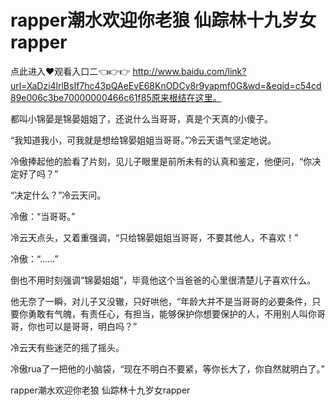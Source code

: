 # rapper潮水欢迎你老狼 仙踪林十九岁女rapper

点此进入♥观看入口二👈👉👉 http://www.baidu.com/link?url=XaDzi4lrlBsIf7hc43pQAeEvE68KnODCy8r9yapmf0G&wd=&eqid=c54cd89e006c3be70000000466c61f85原来根结在这里。

都叫小锦晏是锦晏姐姐了，还说什么当哥哥，真是个天真的小傻子。

“我知道我小，可我就是想给锦晏姐姐当哥哥。”冷云天语气坚定地说。

冷傲捧起他的脸看了片刻，见儿子眼里是前所未有的认真和鉴定，他便问，“你决定好了吗？”

“决定什么？”冷云天问。

冷傲：“当哥哥。”

冷云天点头，又着重强调，“只给锦晏姐姐当哥哥，不要其他人，不喜欢！”

冷傲：“……”

倒也不用时刻强调“锦晏姐姐”，毕竟他这个当爸爸的心里很清楚儿子喜欢什么。

他无奈了一瞬，对儿子又没辙，只好哄他，“年龄大并不是当哥哥的必要条件，只要你勇敢有气魄，有责任心，有担当，能够保护你想要保护的人，不用别人叫你哥哥，你也可以是哥哥，明白吗？”

冷云天有些迷茫的摇了摇头。

冷傲rua了一把他的小脑袋，“现在不明白不要紧，等你长大了，你自然就明白了。”


rapper潮水欢迎你老狼 仙踪林十九岁女rapper
